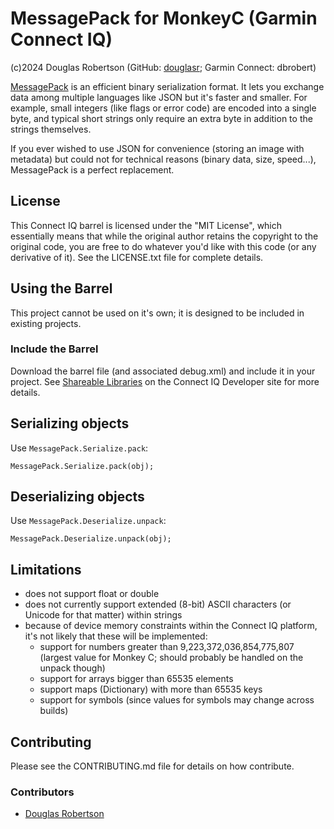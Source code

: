 # MessagePack for MonkeyC (Garmin Connect IQ)

(c)2024 Douglas Robertson (GitHub: [douglasr](https://github.com/douglasr); Garmin Connect: dbrobert)

[MessagePack](https://msgpack.org/) is an efficient binary serialization format. It lets you exchange data among multiple languages like JSON but it's faster and smaller. For example, small integers (like flags or error code) are encoded into a single byte, and typical short strings only require an extra byte in addition to the strings themselves.

If you ever wished to use JSON for convenience (storing an image with metadata) but could not for technical reasons (binary data, size, speed...), MessagePack is a perfect replacement.

## License
This Connect IQ barrel is licensed under the "MIT License", which essentially means that while the original author retains the copyright to the original code, you are free to do whatever you'd like with this code (or any derivative of it). See the LICENSE.txt file for complete details.

## Using the Barrel
This project cannot be used on it's own; it is designed to be included in existing projects.

### Include the Barrel
Download the barrel file (and associated debug.xml) and include it in your project. See [Shareable Libraries](https://developer.garmin.com/connect-iq/core-topics/shareable-libraries/) on the Connect IQ Developer site for more details.

## Serializing objects
Use ```MessagePack.Serialize.pack```:
```
MessagePack.Serialize.pack(obj);
```

## Deserializing objects
Use ```MessagePack.Deserialize.unpack```:
```
MessagePack.Deserialize.unpack(obj);
```

## Limitations
- does not support float or double
- does not currently support extended (8-bit) ASCII characters (or Unicode for that matter) within strings
- because of device memory constraints within the Connect IQ platform, it's not likely that these will be implemented:
    - support for numbers greater than 9,223,372,036,854,775,807 (largest value for Monkey C; should probably be handled on the unpack though)
    - support for arrays bigger than 65535 elements
    - support maps (Dictionary) with more than 65535 keys
    - support for symbols (since values for symbols may change across builds)

## Contributing
Please see the CONTRIBUTING.md file for details on how contribute.

### Contributors
* [Douglas Robertson](https://github.com/douglasr)
